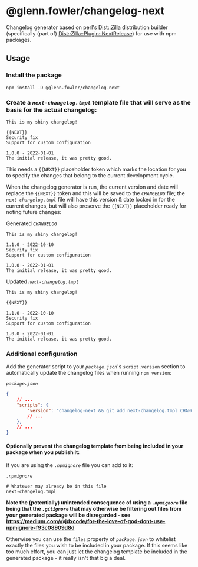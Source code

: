 # @glenn.fowler/changelog-next
Changelog generator based on perl's [Dist::Zilla](https://dzil.org) distribution builder (specifically (part of) [Dist::Zilla::Plugin::NextRelease](https://metacpan.org/pod/Dist::Zilla::Plugin::NextRelease)) for use with npm packages.

## Usage

### Install the package

```shell
npm install -D @glenn.fowler/changelog-next
```

### Create a _`next-changelog.tmpl`_ template file that will serve as the basis for the actual changelog:

```
This is my shiny changelog!

{{NEXT}}
Security fix
Support for custom configuration

1.0.0 - 2022-01-01
The initial release, it was pretty good.
```

This needs a `{{NEXT}}` placeholder token which marks the location for you to specify the changes that belong to the current development cycle.

When the changelog generator is run, the current version and date will replace the `{{NEXT}}` token and this will be saved to the _`CHANGELOG`_ file; the _`next-changelog.tmpl`_ file will have this version & date locked in for the current changes, but will also preserve the `{{NEXT}}` placeholder ready for noting future changes:

Generated _`CHANGELOG`_
```
This is my shiny changelog!

1.1.0 - 2022-10-10
Security fix
Support for custom configuration

1.0.0 - 2022-01-01
The initial release, it was pretty good.
```

Updated _`next-changelog.tmpl`_
```
This is my shiny changelog!

{{NEXT}}

1.1.0 - 2022-10-10
Security fix
Support for custom configuration

1.0.0 - 2022-01-01
The initial release, it was pretty good.
```

### Additional configuration

Add the generator script to your _`package.json`_'s `script.version` section to automatically update the changelog files when running `npm version`:

_`package.json`_
```json
{
	// ...
	"scripts": {
		"version": "changelog-next && git add next-changelog.tmpl CHANGELOG",
		// ...
	},
	// ...
}
```

#### Optionally prevent the changelog template from being included in your package when you publish it:

If you are using the _`.npmignore`_ file you can add to it:

_`.npmignore`_
```
# Whatever may already be in this file
next-changelog.tmpl
```

**Note the (potentially) unintended consequence of using a _`.npmignore`_ file being that the _`.gitignore`_ that may otherwise be filtering out files from your generated package will be disregarded - see https://medium.com/@jdxcode/for-the-love-of-god-dont-use-npmignore-f93c08909d8d**

Otherwise you can use the `files` property of _`package.json`_ to whitelist exactly the files you wish to be included in your package. If this seems like too much effort, you can just let the changelog template be included in the generated package - it really isn't that big a deal.
